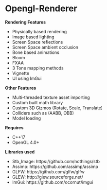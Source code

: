 # Opengl-Renderer

**Rendering Features**
<ul>
  <li> Physically based rendering </li>
  <li> Image based lighting </li>
  <li> Screen Space reflections </li>
  <li> Screen Space ambient occlusion </li>
  <li> Bone based animations </li>
  <li> Bloom </li>
  <li> FXAA </li>
  <li> 3 Tone mapping methods </li>
  <li> Vignette </li>
  <li> UI using ImGui </li>
</ul>

**Other Features**
<ul>
  <li> Multi-threaded texture asset importing </li> 
  <li> Custom built math library </li>
  <li> Custom 3D Gizmos (Rotate, Scale, Translate) </li>  
  <li> Colliders such as (AABB, OBB) </li>
  <li> Model loading </li>
</ul>

**Requires**
<ul>
 <li> C++17 </li>
 <li>OpenGL 4.0+  </li>
</ul>

**Libraries used**
<ul>
  <li> Stb_Image: https://github.com/nothings/stb</li> 
  <li> Assimp: https://github.com/assimp/assimp </li>
  <li> GLFW: https://github.com/glfw/glfw </li>  
  <li> GLEW: http://glew.sourceforge.net/ </li>
  <li> ImGui: https://github.com/ocornut/imgui </li>
</ul>






